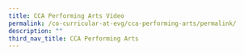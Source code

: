 ```yaml
---
title: CCA Performing Arts Video
permalink: /co-curricular-at-evg/cca-performing-arts/permalink/
description: ""
third_nav_title: CCA Performing Arts
---
```

